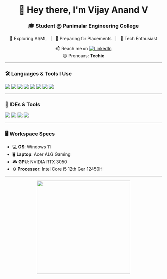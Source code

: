 <h1 align="center">👋 Hey there, I'm Vijay Anand V</h1>
<h3 align="center">🎓 Student @ Panimalar Engineering College</h3>

<p align="center">
  🤖 Exploring AI/ML &nbsp;&nbsp;|&nbsp;&nbsp; 🚀 Preparing for Placements &nbsp;&nbsp;|&nbsp;&nbsp; 💬 Tech Enthusiast  
</p>

<p align="center">
  📫 Reach me on <a href="www.linkedin.com/in/vijay-anand-v-99ab772a5" target="_blank">
  <img alt="LinkedIn" src="https://img.shields.io/badge/LinkedIn-blue?style=flat&logo=linkedin&logoColor=white"/>
</a>

  <br/>
  😄 Pronouns: <strong>Techie</strong>
</p>

---

### 🛠️ Languages & Tools I Use

<p align="left">
  <img src="https://img.shields.io/badge/Python-3776AB?style=for-the-badge&logo=python&logoColor=white"/>
  <img src="https://img.shields.io/badge/C-00599C?style=for-the-badge&logo=c&logoColor=white"/>
  <img src="https://img.shields.io/badge/HTML5-E34F26?style=for-the-badge&logo=html5&logoColor=white"/>
  <img src="https://img.shields.io/badge/CSS3-1572B6?style=for-the-badge&logo=css3&logoColor=white"/>
  <img src="https://img.shields.io/badge/JavaScript-F7DF1E?style=for-the-badge&logo=javascript&logoColor=black"/>
  <img src="https://img.shields.io/badge/React-20232A?style=for-the-badge&logo=react&logoColor=61DAFB"/>
  <img src="https://img.shields.io/badge/MySQL-4479A1?style=for-the-badge&logo=mysql&logoColor=white"/>
  <img src="https://img.shields.io/badge/Firebase-FFCA28?style=for-the-badge&logo=firebase&logoColor=black"/>
</p>

---

### 🧰 IDEs & Tools

<p align="left">
  <img src="https://img.shields.io/badge/VS%20Code-007ACC?style=flat-square&logo=visual-studio-code&logoColor=white"/>
  <img src="https://img.shields.io/badge/IntelliJ-000000?style=flat-square&logo=intellij-idea&logoColor=white"/>
  <img src="https://img.shields.io/badge/Android%20Studio-3DDC84?style=flat-square&logo=android-studio&logoColor=white"/>
  <img src="https://img.shields.io/badge/Eclipse-2C2255?style=flat-square&logo=eclipse&logoColor=white"/>
</p>

---

### 🖥️ Workspace Specs

- 💻 **OS**: Windows 11  
- 🖥️ **Laptop**: Acer ALG Gaming  
- 🎮 **GPU**: NVIDIA RTX 3050  
- ⚙️ **Processor**: Intel Core i5 12th Gen 12450H  

---

<!-- Optional animated or illustrated image -->
<p align="center">
  <img src="https://cdn.dribbble.com/users/1162077/screenshots/3848914/programmer.gif" width="300"/>
</p>
